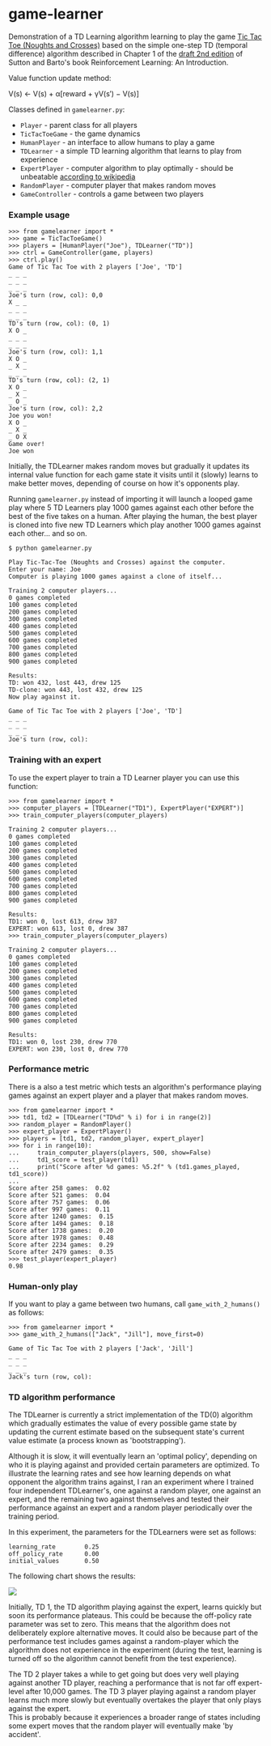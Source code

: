 # game-learner

Demonstration of a TD Learning algorithm learning to play the game [Tic Tac Toe (Noughts and Crosses)](https://en.wikipedia.org/wiki/Tic-tac-toe) based 
on the simple one-step TD (temporal difference) algorithm described in Chapter 1 of the
[draft 2nd edition](www.incompleteideas.net/book/bookdraft2017nov5.pdf) of Sutton 
and Barto's book Reinforcement Learning: An Introduction.

Value function update method:

V(s) ← V(s) + α[reward + γV(s′) − V(s)]

Classes defined in `gamelearner.py`:

- `Player` - parent class for all players
- `TicTacToeGame` - the game dynamics
- `HumanPlayer` - an interface to allow humans to play a game
- `TDLearner` - a simple TD learning algorithm that learns to play from experience
- `ExpertPlayer` - computer algorithm to play optimally - should be unbeatable [according to wikipedia](https://en.wikipedia.org/wiki/Tic-tac-toe#Strategy)
- `RandomPlayer` - computer player that makes random moves
- `GameController` - controls a game between two players

### Example usage

```
>>> from gamelearner import *
>>> game = TicTacToeGame()
>>> players = [HumanPlayer("Joe"), TDLearner("TD")]
>>> ctrl = GameController(game, players)
>>> ctrl.play()
Game of Tic Tac Toe with 2 players ['Joe', 'TD']
_ _ _
_ _ _
_ _ _
Joe's turn (row, col): 0,0
X _ _
_ _ _
_ _ _
TD's turn (row, col): (0, 1)
X O _
_ _ _
_ _ _
Joe's turn (row, col): 1,1
X O _
_ X _
_ _ _
TD's turn (row, col): (2, 1)
X O _
_ X _
_ O _
Joe's turn (row, col): 2,2
Joe you won!
X O _
_ X _
_ O X
Game over!
Joe won
```

Initially, the TDLearner makes random moves but gradually it updates its internal 
value function for each game state it visits until it (slowly) learns to make 
better moves, depending of course on how it's opponents play.

Running `gamelearner.py` instead of importing it will launch a looped game play
where 5 TD Learners play 1000 games against each other before the best of the 
five takes on a human.  After playing the human, the best player is cloned into
five new TD Learners which play another 1000 games against each other... and so
on.

```
$ python gamelearner.py

Play Tic-Tac-Toe (Noughts and Crosses) against the computer.
Enter your name: Joe
Computer is playing 1000 games against a clone of itself...

Training 2 computer players...
0 games completed
100 games completed
200 games completed
300 games completed
400 games completed
500 games completed
600 games completed
700 games completed
800 games completed
900 games completed

Results:
TD: won 432, lost 443, drew 125
TD-clone: won 443, lost 432, drew 125
Now play against it.

Game of Tic Tac Toe with 2 players ['Joe', 'TD']
_ _ _
_ _ _
_ _ _
Joe's turn (row, col): 
```

### Training with an expert

To use the expert player to train a TD Learner player you can use this function:

```
>>> from gamelearner import *
>>> computer_players = [TDLearner("TD1"), ExpertPlayer("EXPERT")]
>>> train_computer_players(computer_players)

Training 2 computer players...
0 games completed
100 games completed
200 games completed
300 games completed
400 games completed
500 games completed
600 games completed
700 games completed
800 games completed
900 games completed

Results:
TD1: won 0, lost 613, drew 387
EXPERT: won 613, lost 0, drew 387
>>> train_computer_players(computer_players)

Training 2 computer players...
0 games completed
100 games completed
200 games completed
300 games completed
400 games completed
500 games completed
600 games completed
700 games completed
800 games completed
900 games completed

Results:
TD1: won 0, lost 230, drew 770
EXPERT: won 230, lost 0, drew 770
```

### Performance metric

There is a also a test metric which tests an algorithm's performance playing
games against an expert player and a player that makes random moves.

```
>>> from gamelearner import *
>>> td1, td2 = [TDLearner("TD%d" % i) for i in range(2)]
>>> random_player = RandomPlayer()
>>> expert_player = ExpertPlayer()
>>> players = [td1, td2, random_player, expert_player]
>>> for i in range(10):
...     train_computer_players(players, 500, show=False)
...     td1_score = test_player(td1)
...     print("Score after %d games: %5.2f" % (td1.games_played, td1_score))
... 
Score after 258 games:  0.02
Score after 521 games:  0.04
Score after 757 games:  0.06
Score after 997 games:  0.11
Score after 1240 games:  0.15
Score after 1494 games:  0.18
Score after 1738 games:  0.20
Score after 1978 games:  0.48
Score after 2234 games:  0.29
Score after 2479 games:  0.35
>>> test_player(expert_player)
0.98
```

### Human-only play

If you want to play a game between two humans, call `game_with_2_humans()` as follows:

```
>>> from gamelearner import *
>>> game_with_2_humans(["Jack", "Jill"], move_first=0)

Game of Tic Tac Toe with 2 players ['Jack', 'Jill']
_ _ _
_ _ _
_ _ _
Jack's turn (row, col):
```


### TD algorithm performance

The TDLearner is currently a strict implementation of the TD(0) algorithm which gradually 
estimates the value of every possible game state by updating the current estimate
based on the subsequent state's current value estimate (a process known as 'bootstrapping').

Although it is slow, it will eventually learn an 'optimal policy', depending on who it is
playing against and provided certain parameters are optimized.  To illustrate the learning
rates and see how learning depends on what opponent the algorithm trains against, I ran
an experiment where I trained four independent TDLearner's, one against a random player,
one against an expert, and the remaining two against themselves and tested their 
performance against an expert and a random player periodically over the training period.

In this experiment, the parameters for the TDLearners were set as follows:

```
learning_rate        0.25
off_policy_rate      0.00
initial_values       0.50
```

The following chart shows the results:

<img src="images/learning_rates.png">

Initially, TD 1, the TD algorithm playing against the expert, learns quickly but
soon its performance plateaus.  This could be because the off-policy rate parameter
was set to zero.  This means that the algorithm does not deliberately explore
alternative moves.  It could also be because part of the performance test includes 
games against a random-player which the algorithm does not experience in the 
experiment (during the test, learning is turned off so the algorithm cannot benefit 
from the test experience).

The TD 2 player takes a while to get going but does very well playing against
another TD player, reaching a performance that is not far off expert-level after
10,000 games.  The TD 3 player playing against a random player learns much more
slowly but eventually overtakes the player that only plays against the expert.  
This is probably because it experiences a broader range of states including some
expert moves that the random player will eventually make 'by accident'.


